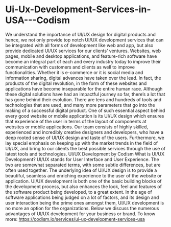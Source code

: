 # Ui-Ux-Development-Services-in-USA---Codism
We understand the importance of UI/UX design for digital products and hence, we not only provide top notch UI/UX development services that can be integrated with all forms of development like web and app, but also provide dedicated UI/UX services for our clients’ ventures. Websites, web pages, mobile and desktop applications, and feature-rich software have become an integral part of each and every industry today to improve their communication with customers and clients as well to improve functionalities. Whether it is e-commerce or it is social media and information sharing, digital advances have taken over the lead. In fact, the products of the digital revolution, in the form of these websites and applications have become inseparable for the entire human race. Although these digital solutions have had an impactful journey so far, there’s a lot that has gone behind their evolution. There are tens and hundreds of tools and technologies that are used, and many more parameters that go into the making of a successful digital product. One of such essential aspect behind every good website or mobile application is its UI/UX design which ensures that experience of the user in terms of the layout of components at websites or mobile applications. Our team consists of highly skilled, experienced and incredibly creative designers and developers, who have a deep rooted sense of UI/UX design and taste of the users. Furthermore, we lay special emphasis on keeping up with the market trends in the field of UI/UX, and bring to our clients the best possible services through the use of latest tools and technologies.  UI/UX Development by Codism What is UI/UX Development? UI/UX stands for User Interface and User Experience. The two are somewhat separated terms, with some subtle differences, but are often used together. The underlying idea of UI/UX design is to provide a beautiful, seamless and enriching experience to the user of the website or application. UI/UX development is both one of the basic building blocks of the development process, but also enhances the look, feel and features of the software product being developed, to a great extent. In the age of software applications being judged on a lot of factors, and its design and user interaction being the prime ones amongst them, UI/UX development is no more an option for the organizations. Below we discuss the numerous advantages of UI/UX development for your business or brand. To know more: https://codism.io/services/ui-ux-development-services-usa
